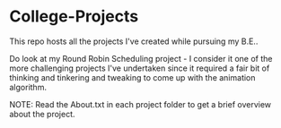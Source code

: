 # College-Projects
This repo hosts all the projects I've created while pursuing my B.E..

Do look at my Round Robin Scheduling project - I consider it one of the more challenging projects I've undertaken since it required a fair bit of thinking and tinkering and tweaking to come up with the animation algorithm. 

NOTE: Read the About.txt in each project folder to get a brief overview about the project.
